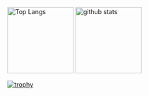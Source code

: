 <p align="left"> 
  <img alt="Top Langs" height="150px" src="https://github-readme-stats.vercel.app/api/top-langs/?username=karaage53177a&layout=compact&show_icons=true&theme=onedark" />
  <img alt="github stats" height="150px" src="https://github-readme-stats.vercel.app/api?username=karaage53177a&theme=onedark&show_icons=ture" />
</p>

[![trophy](https://github-profile-trophy.vercel.app/?username=karaage53177a&theme=onedark&column=7
)](https://github.com/ryo-ma/github-profile-trophy)

<!--
**karaage53177a/karaage53177a** is a ✨ _special_ ✨ repository because its `README.md` (this file) appears on your GitHub profile.

Here are some ideas to get you started:

- 🔭 I’m currently working on ...
- 🌱 I’m currently learning ...
- 👯 I’m looking to collaborate on ...
- 🤔 I’m looking for help with ...
- 💬 Ask me about ...
- 📫 How to reach me: ...
- 😄 Pronouns: ...
- ⚡ Fun fact: ...
-->

